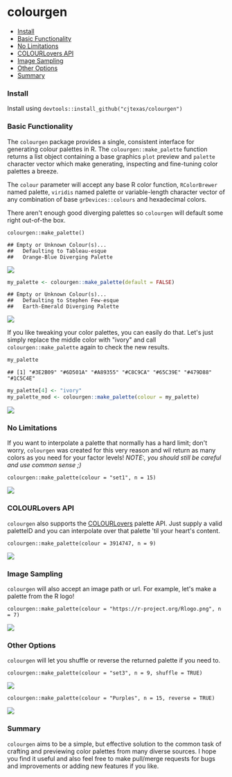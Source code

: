 colourgen
================

-   [Install](#install)
-   [Basic Functionality](#basic-functionality)
-   [No Limitations](#no-limitations)
-   [COLOURLovers API](#colourlovers-api)
-   [Image Sampling](#image-sampling)
-   [Other Options](#other-options)
-   [Summary](#summary)

### Install

Install using `devtools::install_github("cjtexas/colourgen")`

### Basic Functionality

The `colourgen` package provides a single, consistent interface for generating colour palettes in R. The `colourgen::make_palette` function returns a list object containing a base graphics `plot` preview and `palette` character vector which make generating, inspecting and fine-tuning color palettes a breeze.

The `colour` parameter will accept any base R color function, `RColorBrewer` named palette, `viridis` named palette or variable-length character vector of any combination of base `grDevices::colours` and hexadecimal colors.

There aren't enough good diverging palettes so `colourgen` will default some right out-of-the box.

`colourgen::make_palette()`

    ## Empty or Unknown Colour(s)... 
    ##   Defaulting to Tableau-esque 
    ##   Orange-Blue Diverging Palette

![](README_files/figure-markdown_github-ascii_identifiers/unnamed-chunk-1-1.png)

``` r
my_palette <- colourgen::make_palette(default = FALSE)
```

    ## Empty or Unknown Colour(s)... 
    ##   Defaulting to Stephen Few-esque 
    ##   Earth-Emerald Diverging Palette

![](README_files/figure-markdown_github-ascii_identifiers/unnamed-chunk-2-1.png)

If you like tweaking your color palettes, you can easily do that. Let's just simply replace the middle color with "ivory" and call `colourgen::make_palette` again to check the new results.

``` r
my_palette
```

    ## [1] "#3E2B09" "#6D501A" "#A89355" "#C8C9CA" "#65C39E" "#479D88" "#1C5C4E"

``` r
my_palette[4] <- "ivory"
my_palette_mod <- colourgen::make_palette(colour = my_palette)
```

![](README_files/figure-markdown_github-ascii_identifiers/unnamed-chunk-3-1.png)

### No Limitations

If you want to interpolate a palette that normally has a hard limit; don't worry, `colourgen` was created for this very reason and wil return as many colors as you need for your factor levels! *NOTE:, you should still be careful and use common sense ;)*

`colourgen::make_palette(colour = "set1", n = 15)`

![](README_files/figure-markdown_github-ascii_identifiers/unnamed-chunk-4-1.png)

### COLOURLovers API

`colourgen` also supports the [COLOURLovers](https://www.colourlovers.com/palettes) palette API. Just supply a valid paletteID and you can interpolate over that palette 'til your heart's content.

`colourgen::make_palette(colour = 3914747, n = 9)`

![](README_files/figure-markdown_github-ascii_identifiers/unnamed-chunk-5-1.png)

### Image Sampling

`colourgen` will also accept an image path or url. For example, let's make a palette from the R logo!

`colourgen::make_palette(colour = "https://r-project.org/Rlogo.png", n = 7)`

![](README_files/figure-markdown_github-ascii_identifiers/unnamed-chunk-6-1.png)

### Other Options

`colourgen` will let you shuffle or reverse the returned palette if you need to.

`colourgen::make_palette(colour = "set3", n = 9, shuffle = TRUE)`

![](README_files/figure-markdown_github-ascii_identifiers/unnamed-chunk-7-1.png)

`colourgen::make_palette(colour = "Purples", n = 15, reverse = TRUE)`

![](README_files/figure-markdown_github-ascii_identifiers/unnamed-chunk-8-1.png)

### Summary

`colourgen` aims to be a simple, but effective solution to the common task of crafting and previewing color palettes from many diverse sources. I hope you find it useful and also feel free to make pull/merge requests for bugs and improvements or adding new features if you like.
